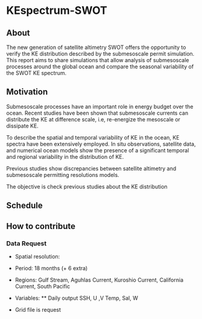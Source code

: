 # KEspectrum-SWOT
## About 
The new generation of satellite altimetry SWOT offers the opportunity to verify the KE distribution described by the submesoscale permit simulation. This report aims to share simulations that allow analysis of submesoscale processes around the global ocean and compare the seasonal variability of the SWOT KE spectrum.

## Motivation
Submesoscale processes have an important role in  energy budget over the ocean. Recent studies have been shown  that submesoscale currents can distribute the KE at difference scale, i.e, re-energize the mesoscale or dissipate KE.

To describe the spatial and temporal variability of KE in the ocean, KE spectra have been extensively employed. In situ observations, satellite data, and numerical ocean models show the presence of a significant temporal and regional variability in the distribution of KE.

Previous studies show  discrepancies between satellite altimetry and submesoscale permitting resolutions models. 

The objective is check previous studies about the KE distribution 

## Schedule

## How to contribute
### Data Request
* Spatial resolution:
* Period: 18 months (+ 6 extra)
* Regions: Gulf Stream, Aguhlas Current, Kuroshio Current, California Current, South Pacific
* Variables:
  ** Daily output
  SSH, U ,V
  Temp, Sal, W 

* Grid file is request
